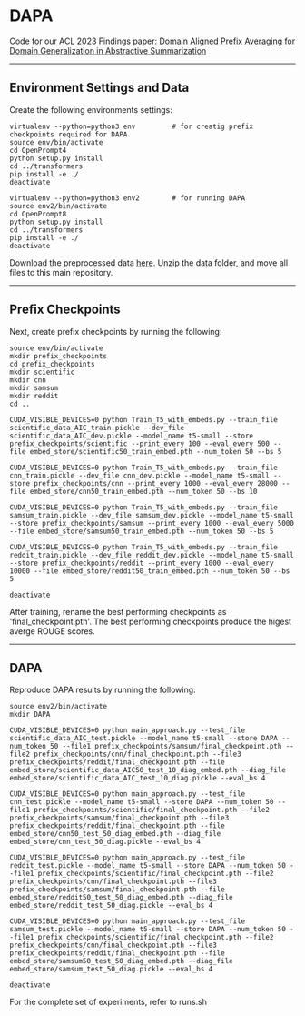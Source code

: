 # DAPA
Code for our ACL 2023 Findings paper: [Domain Aligned Prefix Averaging for Domain Generalization in Abstractive Summarization](https://arxiv.org/abs/2305.16820)
<hr>

## Environment Settings and Data
Create the following environments settings:

```
virtualenv --python=python3 env         # for creatig prefix checkpoints required for DAPA
source env/bin/activate
cd OpenPrompt4
python setup.py install
cd ../transformers
pip install -e ./
deactivate

virtualenv --python=python3 env2        # for running DAPA
source env2/bin/activate
cd OpenPrompt8
python setup.py install
cd ../transformers
pip install -e ./
deactivate
```

Download the preprocessed data [here](https://drive.google.com/file/d/1mRwBWJ5DDo3Qb4I3LQirueBcHhzWTqkp/view?usp=sharing). Unzip the data folder, and move all files to this main repository.
<hr>

## Prefix Checkpoints
Next, create prefix checkpoints by running the following:

```
source env/bin/activate
mkdir prefix_checkpoints
cd prefix_checkpoints
mkdir scientific
mkdir cnn
mkdir samsum
mkdir reddit
cd ..

CUDA_VISIBLE_DEVICES=0 python Train_T5_with_embeds.py --train_file scientific_data_AIC_train.pickle --dev_file scientific_data_AIC_dev.pickle --model_name t5-small --store prefix_checkpoints/scientific --print_every 100 --eval_every 500 --file embed_store/scientific50_train_embed.pth --num_token 50 --bs 5

CUDA_VISIBLE_DEVICES=0 python Train_T5_with_embeds.py --train_file cnn_train.pickle --dev_file cnn_dev.pickle --model_name t5-small --store prefix_checkpoints/cnn --print_every 1000 --eval_every 28000 --file embed_store/cnn50_train_embed.pth --num_token 50 --bs 10

CUDA_VISIBLE_DEVICES=0 python Train_T5_with_embeds.py --train_file samsum_train.pickle --dev_file samsum_dev.pickle --model_name t5-small --store prefix_checkpoints/samsum --print_every 1000 --eval_every 5000 --file embed_store/samsum50_train_embed.pth --num_token 50 --bs 5

CUDA_VISIBLE_DEVICES=0 python Train_T5_with_embeds.py --train_file reddit_train.pickle --dev_file reddit_dev.pickle --model_name t5-small --store prefix_checkpoints/reddit --print_every 1000 --eval_every 10000 --file embed_store/reddit50_train_embed.pth --num_token 50 --bs 5

deactivate
```
After training, rename the best performing checkpoints as 'final_checkpoint.pth'. The best performing checkpoints produce the higest averge ROUGE scores.
<hr>

## DAPA
Reproduce DAPA results by running the following:

```
source env2/bin/activate
mkdir DAPA

CUDA_VISIBLE_DEVICES=0 python main_approach.py --test_file scientific_data_AIC_test.pickle --model_name t5-small --store DAPA --num_token 50 --file1 prefix_checkpoints/samsum/final_checkpoint.pth --file2 prefix_checkpoints/cnn/final_checkpoint.pth --file3 prefix_checkpoints/reddit/final_checkpoint.pth --file embed_store/scientific_data_AIC50_test_10_diag_embed.pth --diag_file embed_store/scientific_data_AIC_test_10_diag.pickle --eval_bs 4

CUDA_VISIBLE_DEVICES=0 python main_approach.py --test_file cnn_test.pickle --model_name t5-small --store DAPA --num_token 50 --file1 prefix_checkpoints/scientific/final_checkpoint.pth --file2 prefix_checkpoints/samsum/final_checkpoint.pth --file3 prefix_checkpoints/reddit/final_checkpoint.pth --file embed_store/cnn50_test_50_diag_embed.pth --diag_file embed_store/cnn_test_50_diag.pickle --eval_bs 4

CUDA_VISIBLE_DEVICES=0 python main_approach.py --test_file reddit_test.pickle --model_name t5-small --store DAPA --num_token 50 --file1 prefix_checkpoints/scientific/final_checkpoint.pth --file2 prefix_checkpoints/cnn/final_checkpoint.pth --file3 prefix_checkpoints/samsum/final_checkpoint.pth --file embed_store/reddit50_test_50_diag_embed.pth --diag_file embed_store/reddit_test_50_diag.pickle --eval_bs 4

CUDA_VISIBLE_DEVICES=0 python main_approach.py --test_file samsum_test.pickle --model_name t5-small --store DAPA --num_token 50 --file1 prefix_checkpoints/scientific/final_checkpoint.pth --file2 prefix_checkpoints/cnn/final_checkpoint.pth --file3 prefix_checkpoints/reddit/final_checkpoint.pth --file embed_store/samsum50_test_50_diag_embed.pth --diag_file embed_store/samsum_test_50_diag.pickle --eval_bs 4

deactivate
```
For the complete set of experiments, refer to runs.sh
